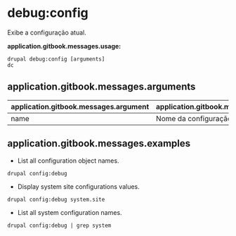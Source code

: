 # debug:config
Exibe a configuração atual.

**application.gitbook.messages.usage:**
```
drupal debug:config [arguments]
dc
```

## application.gitbook.messages.arguments
application.gitbook.messages.argument | application.gitbook.messages.details
---------|-------------
name | Nome da configuração.

## application.gitbook.messages.examples
* List all configuration object names.
```
drupal config:debug
```
* Display system site configurations values.
```
drupal config:debug system.site
```
* List all system configuration names.
```
drupal config:debug | grep system
```
